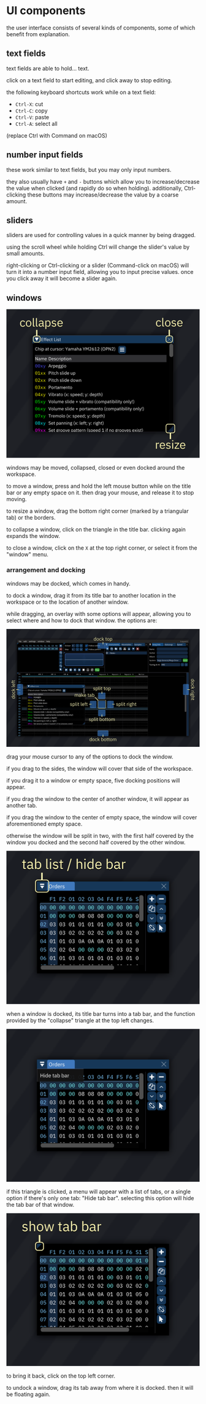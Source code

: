 # UI components

the user interface consists of several kinds of components, some of which benefit from explanation.

## text fields

text fields are able to hold... text.

click on a text field to start editing, and click away to stop editing.

the following keyboard shortcuts work while on a text field:

- `Ctrl-X`: cut
- `Ctrl-C`: copy
- `Ctrl-V`: paste
- `Ctrl-A`: select all

(replace Ctrl with Command on macOS)

## number input fields

these work similar to text fields, but you may only input numbers.

they also usually have `+` and `-` buttons which allow you to increase/decrease the value when clicked (and rapidly do so when holding).
additionally, Ctrl-clicking these buttons may increase/decrease the value by a coarse amount.

## sliders

sliders are used for controlling values in a quick manner by being dragged.

using the scroll wheel while holding Ctrl will change the slider's value by small amounts.

right-clicking or Ctrl-clicking or a slider (Command-click on macOS) will turn it into a number input field, allowing you to input precise values.
once you click away it will become a slider again.

## windows

![window](window.png)

windows may be moved, collapsed, closed or even docked around the workspace.

to move a window, press and hold the left mouse button while on the title bar or any empty space on it.
then drag your mouse, and release it to stop moving.

to resize a window, drag the bottom right corner (marked by a triangular tab) or the borders.

to collapse a window, click on the triangle in the title bar.
clicking again expands the window.

to close a window, click on the `X` at the top right corner, or select it from the "window" menu.

### arrangement and docking

windows may be docked, which comes in handy.

to dock a window, drag it from its title bar to another location in the workspace or to the location of another window.

while dragging, an overlay with some options will appear, allowing you to select where and how to dock that window.
the options are:

![docking options](docking.png)

drag your mouse cursor to any of the options to dock the window.

if you drag to the sides, the window will cover that side of the workspace.

if you drag it to a window or empty space, five docking positions will appear.

if you drag the window to the center of another window, it will appear as another tab.

if you drag the window to the center of empty space, the window will cover aforementioned empty space.

otherwise the window will be split in two, with the first half covered by the window you docked and the second half covered by the other window.

![tab1](tab1.png)

when a window is docked, its title bar turns into a tab bar, and the function provided by the "collapse" triangle at the top left changes.

![tab2](tab2.png)

if this triangle is clicked, a menu will appear with a list of tabs, or a single option if there's only one tab: "Hide tab bar".
selecting this option will hide the tab bar of that window.

![tab3](tab3.png)

to bring it back, click on the top left corner.

to undock a window, drag its tab away from where it is docked. then it will be floating again.
